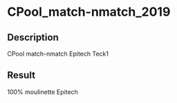 # CPool_match-nmatch_2019

## Description
CPool match-nmatch Epitech Teck1

## Result
100% moulinette Epitech
